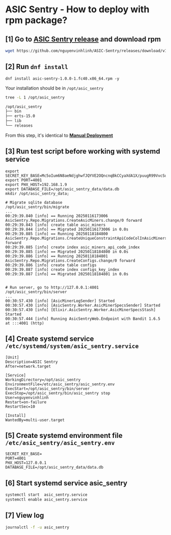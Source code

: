 # ASIC Sentry - How to deploy with rpm package?

## [1] Go to [ASIC Sentry release](https://github.com/nguyenvinhlinh/ASIC-Sentry/releases/) and download rpm

```sh
wget https://github.com/nguyenvinhlinh/ASIC-Sentry/releases/download/v1.0.0/asic-sentry-1.0.0-1.fc40.x86_64.rpm
```

## [2] Run `dnf install`
```
dnf install asic-sentry-1.0.0-1.fc40.x86_64.rpm -y
```

Your installation should be in `/opt/asic_sentry`

```sh
tree -L 1 /opt/asic_sentry

/opt/asic_sentry
├── bin
├── erts-15.0
├── lib
└── releases
```

From this step, it's identical to [**Manual Deployment**](/05.03.02-How-to-deploy-manually/#3-test-run-with-script-before-working-with-systemd-service)

## [3] Run test script before working with systemd service

```
export SECRET_KEY_BASE=Mc5oIum6N8aeNdjghwfJQYVE2OQncnqBkCCyaXdA1X/puugR99VvcSuvAqOoGYdW
export PORT=4001
export PHX_HOST=192.168.1.9
export DATABASE_FILE=/opt/asic_sentry_data/data.db
mkdir /opt/asic_sentry_data;

# Migrate sqlite database
/opt/asic_sentry/bin/migrate
...
00:29:39.840 [info] == Running 20250116173006 AsicSentry.Repo.Migrations.CreateAsicMiners.change/0 forward
00:29:39.843 [info] create table asic_miners
00:29:39.844 [info] == Migrated 20250116173006 in 0.0s
00:29:39.885 [info] == Running 20250118184800 AsicSentry.Repo.Migrations.CreateUniqueConstraintApiCodeColInAsicMinersTable.change/0 forward
00:29:39.885 [info] create index asic_miners_api_code_index
00:29:39.885 [info] == Migrated 20250118184800 in 0.0s
00:29:39.886 [info] == Running 20250118184801 AsicSentry.Repo.Migrations.CreateConfigs.change/0 forward
00:29:39.886 [info] create table configs
00:29:39.887 [info] create index configs_key_index
00:29:39.887 [info] == Migrated 20250118184801 in 0.0s


# Run server, go to http://127.0.0.1:4001
/opt/asic_sentry/bin/server
...
00:30:57.430 [info] [AsicMinerLogSender] Started
00:30:57.430 [info] [AsicSentry.Worker.AsicMinerSpecsSender] Started
00:30:57.430 [info] [Elixir.AsicSentry.Worker.AsicMinerSpecsStash] Started
00:30:57.444 [info] Running AsicSentryWeb.Endpoint with Bandit 1.6.5 at :::4001 (http)
```

## [4] Create systemd service `/etc/systemd/system/asic_sentry.service`

```systemd
[Unit]
Description=ASIC Sentry
After=network.target

[Service]
WorkingDirectory=/opt/asic_sentry
EnvironmentFile=/etc/asic_sentry/asic_sentry.env
ExecStart=/opt/asic_sentry/bin/server
ExecStop=/opt/asic_sentry/bin/asic_sentry stop
User=nguyenvinhlinh
Restart=on-failure
RestartSec=10

[Install]
WantedBy=multi-user.target
```

## [5] Create systemd environment file `/etc/asic_sentry/asic_sentry.env`

```env
SECRET_KEY_BASE=
PORT=4001
PHX_HOST=127.0.0.1
DATABASE_FILE=/opt/asic_sentry_data/data.db
```

## [6] Start systemd service asic_sentry
```sh
systemctl start  asic_sentry.service
systemctl enable asic_sentry.service
```

## [7] View log
```sh
journalctl -f -u asic_sentry
```
